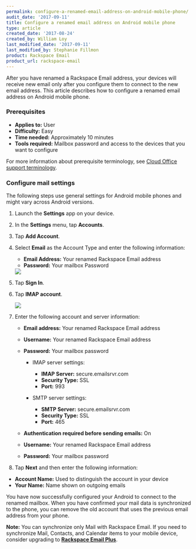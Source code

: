 ```yaml
---
permalink: configure-a-renamed-email-address-on-android-mobile-phone/
audit_date: '2017-09-11'
title: Configure a renamed email address on Android mobile phone
type: article
created_date: '2017-08-24'
created_by: William Loy
last_modified_date: '2017-09-11'
last_modified_by: Stephanie Fillmon
product: Rackspace Email
product_url: rackspace-email
---
```


After you have renamed a Rackspace Email address, your devices will receive new email only after you configure them to connect to the new email address. This article describes how to configure a renamed email address on Android mobile phone.

### Prerequisites

- **Applies to:** User
- **Difficulty:** Easy
- **Time needed:** Approximately 10 minutes
- **Tools required:**  Mailbox password and access to the devices that you want to configure

For more information about prerequisite terminology, see [Cloud Office support terminology](/how-to/cloud-office-support-terminology/).

### Configure mail settings

The following steps use general settings for Android mobile phones and might vary across Android versions.

1. Launch the **Settings** app on your device.
2. In the **Settings** menu, tap **Accounts**.
3. Tap **Add Account**.
4. Select **Email** as the Account Type and enter the following information:
   - **Email Address:** Your renamed Rackspace Email address
   - **Password:** Your mailbox Password

    <img src="{% asset_path rackspace-email/configure-a-renamed-email-address-on-android-mobile-phone/android-typemail.png %}" />

5. Tap **Sign In**.
6. Tap **IMAP account**.

    <img src="{% asset_path rackspace-email/configure-a-renamed-email-address-on-android-mobile-phone/account-type-imap.png %}" />

7. Enter the following account and server information:

   - **Email address:** Your renamed Rackspace Email address
   - **Username:** Your renamed Rackspace Email address
   - **Password:** Your mailbox password

      - IMAP server settings:
         - **IMAP Server:** secure.emailsrvr.com
         - **Security Type:** SSL
         - **Port:** 993

      - SMTP server settings:
         - **SMTP Server:** secure.emailsrvr.com
         - **Security Type:** SSL
         - **Port:** 465

   - **Authentication required before sending emails:** On
   - **Username:** Your renamed Rackspace Email address
   - **Password:** Your mailbox password

10. Tap **Next** and then enter the following information:

   - **Account Name:** Used to distinguish the account in your device
   - **Your Name:** Name shown on outgoing emails

You have now successfully configured your Android to connect to the renamed mailbox. When you have confirmed your mail data is synchronized to the phone, you can remove the old account that uses the previous email address from your phone.

**Note:** You can synchronize only Mail with Rackspace Email. If you need to synchronize Mail, Contacts, and Calendar items to your mobile device, consider upgrading to [**Rackspace Email Plus**](/how-to/upgrade-to-rackspace-email-plus/).
